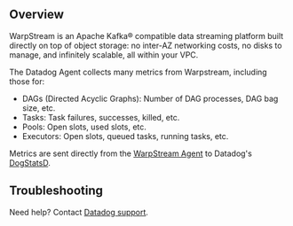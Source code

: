 
## Overview

WarpStream is an Apache Kafka® compatible data streaming platform built directly on top of object storage: no inter-AZ networking costs, no disks to manage, and infinitely scalable, all within your VPC.

The Datadog Agent collects many metrics from Warpstream, including those for:

- DAGs (Directed Acyclic Graphs): Number of DAG processes, DAG bag size, etc.
- Tasks: Task failures, successes, killed, etc.
- Pools: Open slots, used slots, etc.
- Executors: Open slots, queued tasks, running tasks, etc.

Metrics are sent directly from the [WarpStream Agent][2] to Datadog's [DogStatsD][3].

## Troubleshooting

Need help? Contact [Datadog support][4].

[1]: https://www.warpstream.com/
[2]: https://docs.warpstream.com/warpstream/byoc/deploy
[3]: https://docs.datadoghq.com/developers/dogstatsd/
[4]: https://docs.datadoghq.com/help/

